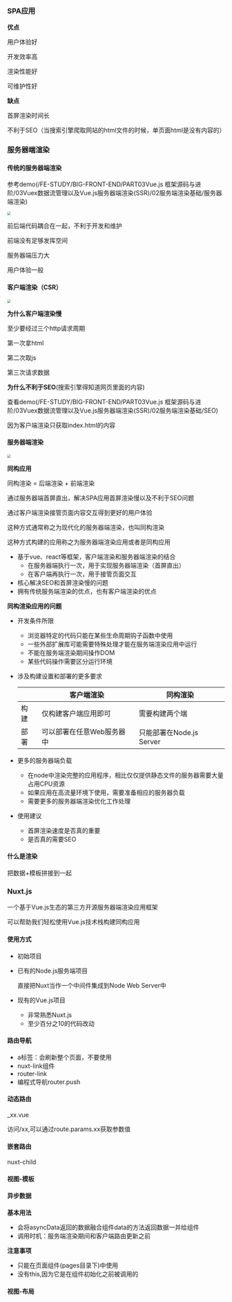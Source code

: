 ### SPA应用

**优点**

用户体验好

开发效率高

渲染性能好

可维护性好

**缺点**

首屏渲染时间长

不利于SEO（当搜索引擎爬取网站的html文件的时候，单页面html是没有内容的）

### 服务器端渲染

#### 传统的服务器端渲染

参考demo(/FE-STUDY/BIG-FRONT-END/PART03Vue.js 框架源码与进阶/03Vuex数据流管理以及Vue.js服务器端渲染(SSR)/02服务端渲染基础/服务器端渲染)

<img src="./img/传统的服务器端渲染.png" style="zoom:50%;" />

前后端代码耦合在一起，不利于开发和维护

前端没有足够发挥空间

服务器端压力大

用户体验一般

#### 客户端渲染（CSR）

<img src="./img/客户端渲染.png" style="zoom:50%;" />

**为什么客户端渲染慢**

至少要经过三个http请求周期

第一次拿html

第二次取js

第三次请求数据

**为什么不利于SEO**(搜索引擎得知道网页里面的内容)

查看demo(/FE-STUDY/BIG-FRONT-END/PART03Vue.js 框架源码与进阶/03Vuex数据流管理以及Vue.js服务器端渲染(SSR)/02服务端渲染基础/SEO)

因为客户端渲染只获取index.html的内容

#### 服务器端渲染

<img src="./img/客户端激活为SPA.png" style="zoom:50%;" />

**同构应用**

同构渲染 = 后端渲染 + 前端渲染

通过服务器端首屏直出，解决SPA应用首屏渲染慢以及不利于SEO问题

通过客户端渲染接管页面内容交互得到更好的用户体验

这种方式通常称之为现代化的服务器端渲染，也叫同构渲染

这种方式构建的应用称之为服务器端渲染应用或者是同构应用

- 基于vue、react等框架，客户端渲染和服务器端渲染的结合
  - 在服务器端执行一次，用于实现服务器端渲染（首屏直出）
  - 在客户端再执行一次，用于接管页面交互
- 核心解决SEO和首屏渲染慢的问题
- 拥有传统服务端渲染的优点，也有客户端渲染的优点

**同构渲染应用的问题**

- 开发条件所限

  - 浏览器特定的代码只能在某些生命周期钩子函数中使用
  - 一些外部扩展库可能需要特殊处理才能在服务端渲染应用中运行
  - 不能在服务端渲染期间操作DOM
  - 某些代码操作需要区分运行环境

- 涉及构建设置和部署的更多要求

  |      | 客户端渲染                | 同构渲染                 |
  | ---- | ------------------------- | ------------------------ |
  | 构建 | 仅构建客户端应用即可      | 需要构建两个端           |
  | 部署 | 可以部署在任意Web服务器中 | 只能部署在Node.js Server |

- 更多的服务器端负载
  - 在node中渲染完整的应用程序，相比仅仅提供静态文件的服务器需要大量占用CPU资源
  - 如果应用在高流量环境下使用，需要准备相应的服务器负载
  - 需要更多的服务器端渲染优化工作处理
- 使用建议
  - 首屏渲染速度是否真的重要
  - 是否真的需要SEO

#### 什么是渲染

把数据+模板拼接到一起

### Nuxt.js

一个基于Vue.js生态的第三方开源服务器端渲染应用框架

可以帮助我们轻松使用Vue.js技术栈构建同构应用

#### 使用方式

- 初始项目

- 已有的Node.js服务端项目

  直接把Nuxt当作一个中间件集成到Node Web Server中

- 现有的Vue.js项目

  - 非常熟悉Nuxt.js
  - 至少百分之10的代码改动

#### 路由导航

- a标签：会刷新整个页面，不要使用
- nuxt-link组件
- router-link
- 编程式导航router.push

#### 动态路由

_xx.vue

访问/xx,可以通过route.params.xx获取参数值

#### 嵌套路由

nuxt-child

#### 视图-模板



#### 异步数据

**基本用法**

- 会将asyncData返回的数据融合组件data的方法返回数据一并给组件
- 调用时机：服务端渲染期间和客户端路由更新之前

**注意事项**

- 只能在页面组件(pages目录下)中使用
- 没有this,因为它是在组件初始化之前被调用的

#### 视图-布局





